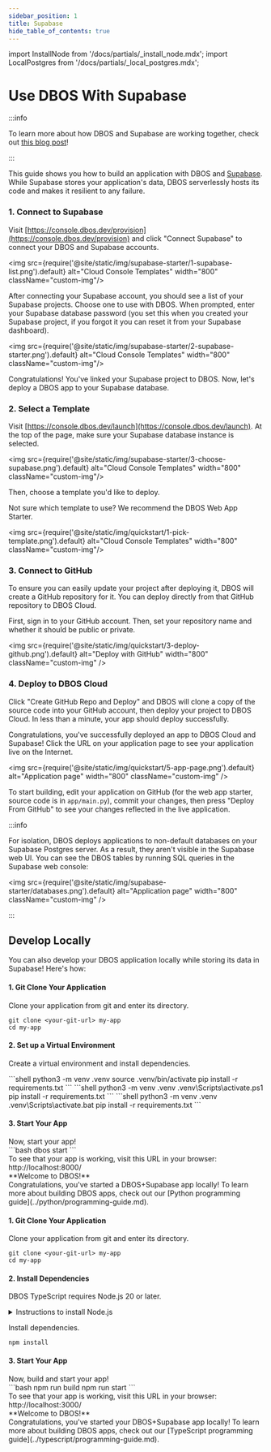 ```yaml
---
sidebar_position: 1
title: Supabase
hide_table_of_contents: true
---
```


import InstallNode from '/docs/partials/_install_node.mdx';
import LocalPostgres from '/docs/partials/_local_postgres.mdx';

#  Use DBOS With Supabase

:::info

To learn more about how DBOS and Supabase are working together, check out [this blog post](https://supabase.com/blog/durable-workflows-in-postgres-dbos)!

:::

This guide shows you how to build an application with DBOS and [Supabase](https://supabase.com/).
While Supabase stores your application's data, DBOS serverlessly hosts its code and makes it resilient to any failure.

### 1. Connect to Supabase
Visit [https://console.dbos.dev/provision](https://console.dbos.dev/provision) and click "Connect Supabase" to connect your DBOS and Supabase accounts.

<img src={require('@site/static/img/supabase-starter/1-supabase-list.png').default} alt="Cloud Console Templates" width="800" className="custom-img"/>

After connecting your Supabase account, you should see a list of your Supabase projects.
Choose one to use with DBOS.
When prompted, enter your Supabase database password (you set this when you created your Supabase project, if you forgot it you can reset it from your Supabase dashboard).

<img src={require('@site/static/img/supabase-starter/2-supabase-starter.png').default} alt="Cloud Console Templates" width="800" className="custom-img"/>

Congratulations! You've linked your Supabase project to DBOS. Now, let's deploy a DBOS app to your Supabase database.

### 2. Select a Template

Visit [https://console.dbos.dev/launch](https://console.dbos.dev/launch). At the top of the page, make sure your Supabase database instance is selected.

<img src={require('@site/static/img/supabase-starter/3-choose-supabase.png').default} alt="Cloud Console Templates" width="800" className="custom-img"/>

Then, choose a template you'd like to deploy.

Not sure which template to use? We recommend the DBOS Web App Starter.

<img src={require('@site/static/img/quickstart/1-pick-template.png').default} alt="Cloud Console Templates" width="800" className="custom-img"/>


### 3. Connect to GitHub

To ensure you can easily update your project after deploying it, DBOS will create a GitHub repository for it.
You can deploy directly from that GitHub repository to DBOS Cloud.

First, sign in to your GitHub account.
Then, set your repository name and whether it should be public or private.

<img src={require('@site/static/img/quickstart/3-deploy-github.png').default} alt="Deploy with GitHub" width="800" className="custom-img" />

### 4. Deploy to DBOS Cloud

Click "Create GitHub Repo and Deploy" and DBOS will clone a copy of the source code into your GitHub account, then deploy your project to DBOS Cloud.
In less than a minute, your app should deploy successfully.

Congratulations, you've successfully deployed an app to DBOS Cloud and Supabase!
Click the URL on your application page to see your application live on the Internet.

<img src={require('@site/static/img/quickstart/5-app-page.png').default} alt="Application page" width="800" className="custom-img" />

To start building, edit your application on GitHub (for the web app starter, source code is in `app/main.py`), commit your changes, then press "Deploy From GitHub" to see your changes reflected in the live application.

:::info

For isolation, DBOS deploys applications to non-default databases on your Supabase Postgres server.
As a result, they aren't visible in the Supabase web UI.
You can see the DBOS tables by running SQL queries in the Supabase web console:

<img src={require('@site/static/img/supabase-starter/databases.png').default} alt="Application page" width="800" className="custom-img" />

:::


## Develop Locally

You can also develop your DBOS application locally while storing its data in Supabase!  Here's how:

<LargeTabs groupId="language">
<LargeTabItem value="python" label="Python">

<section className="row list">
<article className="col col--6">

#### 1. Git Clone Your Application
Clone your application from git and enter its directory.
</article>

<article className="col col--6">

```shell
git clone <your-git-url> my-app
cd my-app
```

</article>
</section>

<section className="row list">
<article className="col col--6">

#### 2. Set up a Virtual Environment
Create a virtual environment and install dependencies.

</article>

<article className="col col--6">

<Tabs groupId="operating-systems" className="small-tabs">
<TabItem value="maclinux" label="macOS or Linux">
```shell
python3 -m venv .venv
source .venv/bin/activate
pip install -r requirements.txt
```
</TabItem>
<TabItem value="win-ps" label="Windows (PowerShell)">
```shell
python3 -m venv .venv
.venv\Scripts\activate.ps1
pip install -r requirements.txt
```
</TabItem>
<TabItem value="win-cmd" label="Windows (cmd)">
```shell
python3 -m venv .venv
.venv\Scripts\activate.bat
pip install -r requirements.txt
```
</TabItem>
</Tabs>

</article>
</section>

#### 3. Start Your App

<section className="row list">

<article className="col col--6">
Now, start your app!
</article>

<article className="col col--6">
```bash
dbos start
```
</article>

<article className="col col--6">
To see that your app is working, visit this URL in your browser: http://localhost:8000/
</article>

<article className="col col--6">
<BrowserWindow url="http://localhost:8000/">
**Welcome to DBOS!**
</BrowserWindow>
</article>

<article className="col col--6">
Congratulations, you've started a DBOS+Supabase app locally!
To learn more about building DBOS apps, check out our [Python programming guide](../python/programming-guide.md).
</article>

</section>

</LargeTabItem>

<LargeTabItem value="typescript" label="TypeScript">

<section className="row list">
<article className="col col--6">

#### 1. Git Clone Your Application
Clone your application from git and enter its directory.
</article>

<article className="col col--6">

```shell
git clone <your-git-url> my-app
cd my-app
```

</article>
</section>

<section className="row list">
<article className="col col--6">

#### 2. Install Dependencies
DBOS TypeScript requires Node.js 20 or later.

</article>

<article className="col col--6">

<details>
<summary>Instructions to install Node.js</summary>

<InstallNode />

</details>
</article>

<article className="col col--6">

Install dependencies.

</article>


<article className="col col--6">

```shell
npm install
```

</article>
</section>

#### 3. Start Your App


<section className="row list">

<article className="col col--6">
Now, build and start your app!
</article>

<article className="col col--6">
```bash
npm run build
npm run start
```
</article>

<article className="col col--6">
To see that your app is working, visit this URL in your browser: http://localhost:3000/
</article>

<article className="col col--6">
<BrowserWindow url="http://localhost:3000/">
**Welcome to DBOS!**
</BrowserWindow>
</article>


<article className="col col--6">
Congratulations, you've started your DBOS+Supabase app locally!
To learn more about building DBOS apps, check out our [TypeScript programming guide](../typescript/programming-guide.md).
</article>

</section>

</LargeTabItem>
</LargeTabs>
